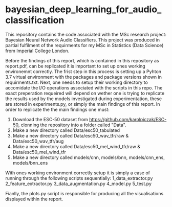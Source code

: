 # bayesian_deep_learning_for_audio_classification
This repository contains the code associated with the MSc research project: Bayesian Neural Network Audio Classifiers. This project was produced in partial fulfilment of the requirments for my MSc in Statistics (Data Science) from Imperial College London. 

Before the findings of this report, which is contained in this repository as report.pdf, can be replicated it is important to set up ones working environemnt correctly. The frist step in this process is setting up a Pyhton 3.7 virtual environment with the packages and package versions shown in requirments.txt. Next, one needs to setup their working directory to accomidate the I/O operations associated with the scripts in this repo. The exact preperation requeired will depend on wether one is trying to replicate the results used by the models investigated during experimentation, these are stored in experiments.py, or simply the main findings of this report. In order to replicate the the main findings one must:
1. Download the ESC-50 dataset from https://github.com/karolpiczak/ESC-50, clonning the repository into a folder called "Data". 
2. Make a new directory called Data/esc50_tabulated
3. Make a new directory called Data/esc50_wav_tfr/raw & Data/esc50_wav_tfr/aug
4. Make a new directory called Data/esc50_mel_wind_tfr/raw & Data/esc50_mel_wind_tfr
5. Make a new directory called models/cnn, models/bnn, models/cnn_ens, models/bnn_ens

With ones working environment correctly setup it is simply a case of running through the following scripts sequentially:
1_data_extractor.py
2_feature_extractor.py
3_data_augmentation.py
4_model.py
5_test.py

Fianlly, the plots.py script is responsible for producing all the visualisations displayed within the report.
